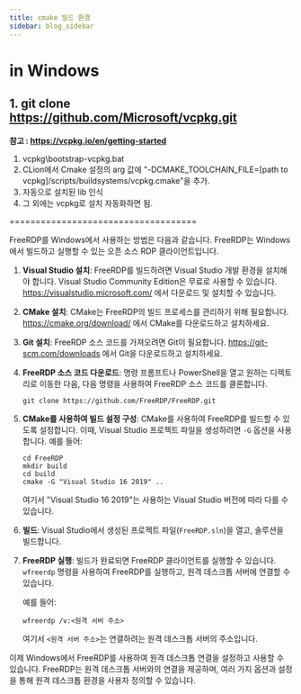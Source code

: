 ```yaml
---
title: cmake 빌드 환경
sidebar: blog_sidebar
---
```


# in Windows
## 1. git clone https://github.com/Microsoft/vcpkg.git
**참고 : https://vcpkg.io/en/getting-started**

1. vcpkg\bootstrap-vcpkg.bat
2. CLion에서 Cmake 설정의 arg 값에 "-DCMAKE_TOOLCHAIN_FILE=[path to vcpkg]/scripts/buildsystems/vcpkg.cmake"을 추가.
3. 자동으로 설치된 lib 인식
4. 그 외에는 vcpkg로 설치 자동화하면 됨.



====================================


FreeRDP를 Windows에서 사용하는 방법은 다음과 같습니다. FreeRDP는 Windows에서 빌드하고 실행할 수 있는 오픈 소스 RDP 클라이언트입니다.

1. **Visual Studio 설치**:
   FreeRDP를 빌드하려면 Visual Studio 개발 환경을 설치해야 합니다. Visual Studio Community Edition은 무료로 사용할 수 있습니다. https://visualstudio.microsoft.com/ 에서 다운로드 및 설치할 수 있습니다.

2. **CMake 설치**:
   CMake는 FreeRDP의 빌드 프로세스를 관리하기 위해 필요합니다. https://cmake.org/download/ 에서 CMake를 다운로드하고 설치하세요.

3. **Git 설치**:
   FreeRDP 소스 코드를 가져오려면 Git이 필요합니다. https://git-scm.com/downloads 에서 Git을 다운로드하고 설치하세요.

4. **FreeRDP 소스 코드 다운로드**:
   명령 프롬프트나 PowerShell을 열고 원하는 디렉토리로 이동한 다음, 다음 명령을 사용하여 FreeRDP 소스 코드를 클론합니다.

   ```shell
   git clone https://github.com/FreeRDP/FreeRDP.git
   ```

5. **CMake를 사용하여 빌드 설정 구성**:
   CMake를 사용하여 FreeRDP를 빌드할 수 있도록 설정합니다. 이때, Visual Studio 프로젝트 파일을 생성하려면 `-G` 옵션을 사용합니다. 예를 들어:

   ```shell
   cd FreeRDP
   mkdir build
   cd build
   cmake -G "Visual Studio 16 2019" ..
   ```

   여기서 "Visual Studio 16 2019"는 사용하는 Visual Studio 버전에 따라 다를 수 있습니다.

6. **빌드**:
   Visual Studio에서 생성된 프로젝트 파일(`FreeRDP.sln`)을 열고, 솔루션을 빌드합니다.

7. **FreeRDP 실행**:
   빌드가 완료되면 FreeRDP 클라이언트를 실행할 수 있습니다. `wfreerdp` 명령을 사용하여 FreeRDP를 실행하고, 원격 데스크톱 서버에 연결할 수 있습니다.

   예를 들어:

   ```shell
   wfreerdp /v:<원격 서버 주소>
   ```

   여기서 `<원격 서버 주소>`는 연결하려는 원격 데스크톱 서버의 주소입니다.

이제 Windows에서 FreeRDP를 사용하여 원격 데스크톱 연결을 설정하고 사용할 수 있습니다. FreeRDP는 원격 데스크톱 서버와의 연결을 제공하며, 여러 가지 옵션과 설정을 통해 원격 데스크톱 환경을 사용자 정의할 수 있습니다.